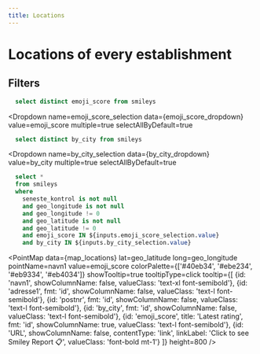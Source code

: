 ```yaml
---
title: Locations
---
```


# Locations of every establishment

## Filters

```sql emoji_score_dropdown
  select distinct emoji_score from smileys
```

<Dropdown
  name=emoji_score_selection
  data={emoji_score_dropdown}
  value=emoji_score
  multiple=true
  selectAllByDefault=true
  >
  <!-- <DropdownOption value="%" valueLabel="All Ratings"/> -->
</Dropdown>

```sql by_city_dropdown
  select distinct by_city from smileys
```

<Dropdown
  name=by_city_selection
  data={by_city_dropdown}
  value=by_city
  multiple=true
  selectAllByDefault=true
  >
</Dropdown>

```sql map_locations
  select *
  from smileys
  where
    seneste_kontrol is not null
    and geo_longitude is not null
    and geo_longitude != 0
    and geo_latitude is not null
    and geo_latitude != 0
    and emoji_score IN ${inputs.emoji_score_selection.value}
    and by_city IN ${inputs.by_city_selection.value}
```

<PointMap
data={map_locations}
lat=geo_latitude
long=geo_longitude  
pointName=navn1
value=emoji_score
colorPalette={['#40eb34', '#ebe234', '#eb9334', '#eb4034']}
showTooltip=true
tooltipType=click
tooltip={[
{id: 'navn1', showColumnName: false, valueClass: 'text-xl font-semibold'},
{id: 'adresse1', fmt: 'id', showColumnName: false, valueClass: 'text-l font-semibold'},
{id: 'postnr', fmt: 'id', showColumnName: false, valueClass: 'text-l font-semibold'},
{id: 'by_city', fmt: 'id', showColumnName: false, valueClass: 'text-l font-semibold'},
{id: 'emoji_score', title: 'Latest rating', fmt: 'id', showColumnName: true, valueClass: 'text-l font-semibold'},
{id: 'URL', showColumnName: false, contentType: 'link', linkLabel: 'Click to see Smiley Report 📋', valueClass: 'font-bold mt-1'}
]}
height=800
/>
